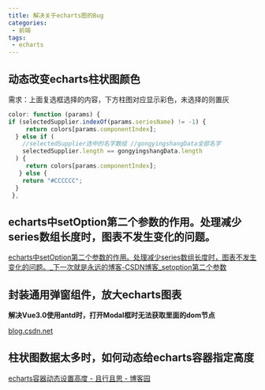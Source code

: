 ```yaml
---
title: 解决关于echarts图的Bug
categories:
 - 前端
tags:
 - echarts
---
```


## 动态改变echarts柱状图颜色

需求：上面复选框选择的内容，下方柱图对应显示彩色，未选择的则置灰

```JavaScript
color: function (params) {
if (selectedSupplier.indexOf(params.seriesName) != -1) {
     return colors[params.componentIndex];
  } else if (
    //selectedSupplier选中的名字数组 //gongyingshangData全部名字
    selectedSupplier.length == gongyingshangData.length
  ) {
     return colors[params.componentIndex];
   } else {
    return "#CCCCCC";
  }
 },
```

## echarts中setOption第二个参数的作用。处理减少series数组长度时，图表不发生变化的问题。

[echarts中setOption第二个参数的作用。处理减少series数组长度时，图表不发生变化的问题。_下一次就是永远的博客-CSDN博客_setoption第二个参数](https://blog.csdn.net/weixin_46557501/article/details/117120733)

## 封装通用弹窗组件，放大echarts图表

**解决Vue3.0使用antd时，打开Modal框时无法获取里面的dom节点**

[blog.csdn.net](https://blog.csdn.net/CSND7997/article/details/11781624)

## 柱状图数据太多时，如何动态给echarts容器指定高度

[echarts容器动态设置高度 - 且行且思 - 博客园](https://www.cnblogs.com/Fooo/p/16050886.html)

